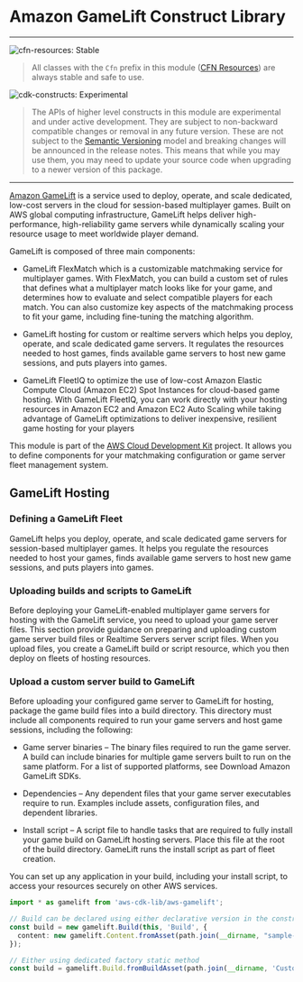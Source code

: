 # Amazon GameLift Construct Library
<!--BEGIN STABILITY BANNER-->

---

![cfn-resources: Stable](https://img.shields.io/badge/cfn--resources-stable-success.svg?style=for-the-badge)

> All classes with the `Cfn` prefix in this module ([CFN Resources]) are always stable and safe to use.
>
> [CFN Resources]: https://docs.aws.amazon.com/cdk/latest/guide/constructs.html#constructs_lib

![cdk-constructs: Experimental](https://img.shields.io/badge/cdk--constructs-experimental-important.svg?style=for-the-badge)

> The APIs of higher level constructs in this module are experimental and under active development.
> They are subject to non-backward compatible changes or removal in any future version. These are
> not subject to the [Semantic Versioning](https://semver.org/) model and breaking changes will be
> announced in the release notes. This means that while you may use them, you may need to update
> your source code when upgrading to a newer version of this package.

---

<!--END STABILITY BANNER-->

[Amazon GameLift](https://docs.aws.amazon.com/gamelift/latest/developerguide/gamelift-intro.html) is a service used
to deploy, operate, and scale dedicated, low-cost servers in the cloud for session-based multiplayer games. Built
on AWS global computing infrastructure, GameLift helps deliver high-performance, high-reliability game servers
while dynamically scaling your resource usage to meet worldwide player demand.

GameLift is composed of three main components:

* GameLift FlexMatch which is a customizable matchmaking service for
multiplayer games. With FlexMatch, you can
build a custom set of rules that defines what a multiplayer match looks like
for your game, and determines how to
evaluate and select compatible players for each match. You can also customize
key aspects of the matchmaking
process to fit your game, including fine-tuning the matching algorithm.
  
* GameLift hosting for custom or realtime servers which helps you deploy,
operate, and scale dedicated game servers. It regulates the resources needed to
host games, finds available game servers to host new game sessions, and puts
players into games.
  
* GameLift FleetIQ to optimize the use of low-cost Amazon Elastic Compute Cloud
(Amazon EC2) Spot Instances for cloud-based game hosting. With GameLift
FleetIQ, you can work directly with your hosting resources in Amazon EC2 and
Amazon EC2 Auto Scaling while taking advantage of GameLift optimizations to
deliver inexpensive, resilient game hosting for your players

This module is part of the [AWS Cloud Development Kit](https://github.com/aws/aws-cdk) project. It allows you to define components for your matchmaking
configuration or game server fleet management system.

## GameLift Hosting

### Defining a GameLift Fleet

GameLift helps you deploy, operate, and scale dedicated game servers for
session-based multiplayer games. It helps you regulate the resources needed to
host your games, finds available game servers to host new game sessions, and
puts players into games.

### Uploading builds and scripts to GameLift

Before deploying your GameLift-enabled multiplayer game servers for hosting with the GameLift service, you need to upload
your game server files. This section provide guidance on preparing and uploading custom game server build
files or Realtime Servers server script files. When you upload files, you create a GameLift build or script resource, which
you then deploy on fleets of hosting resources.

### Upload a custom server build to GameLift

Before uploading your configured game server to GameLift for hosting, package the game build files into a build directory.
This directory must include all components required to run your game servers and host game sessions, including the following:

* Game server binaries – The binary files required to run the game server. A build can include binaries for multiple game
servers built to run on the same platform. For a list of supported platforms, see Download Amazon GameLift SDKs.

* Dependencies – Any dependent files that your game server executables require to run. Examples include assets, configuration
files, and dependent libraries.

* Install script – A script file to handle tasks that are required to fully install your game build on GameLift hosting
servers. Place this file at the root of the build directory. GameLift runs the install script as part of fleet creation.

You can set up any application in your build, including your install script, to access your resources securely on other AWS
services.

```ts
import * as gamelift from 'aws-cdk-lib/aws-gamelift';

// Build can be declared using either declarative version in the constructor
const build = new gamelift.Build(this, 'Build', {
  content: new gamelift.Content.fromAsset(path.join(__dirname, "sample-asset-directory"))
});

// Either using dedicated factory static method
const build = gamelift.Build.fromBuildAsset(path.join(__dirname, 'CustomerGameServer/');
```
